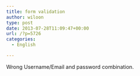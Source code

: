 ```yaml
---
title: form validation
author: wiloon
type: post
date: 2013-07-28T11:09:47+00:00
url: /?p=5726
categories:
  - English

---
```

Wrong Username/Email and password combination.